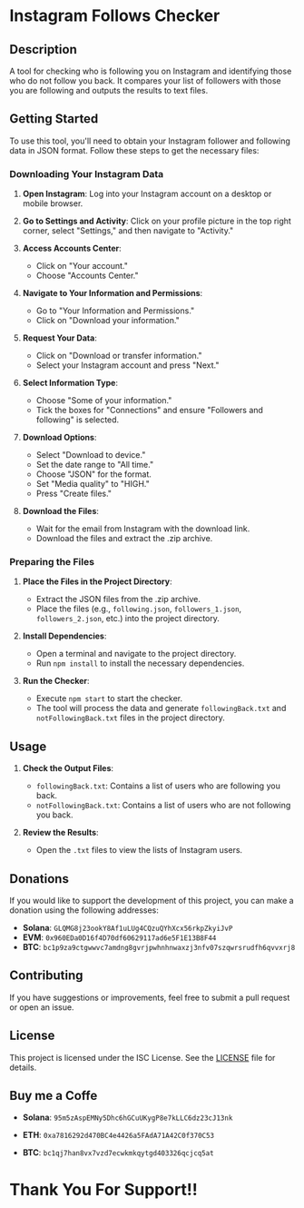 # Instagram Follows Checker

## Description

A tool for checking who is following you on Instagram and identifying those who do not follow you back. It compares your list of followers with those you are following and outputs the results to text files.

## Getting Started

To use this tool, you'll need to obtain your Instagram follower and following data in JSON format. Follow these steps to get the necessary files:

### Downloading Your Instagram Data

1. **Open Instagram**: Log into your Instagram account on a desktop or mobile browser.

2. **Go to Settings and Activity**: Click on your profile picture in the top right corner, select "Settings," and then navigate to "Activity."

3. **Access Accounts Center**:
   - Click on "Your account."
   - Choose "Accounts Center."

4. **Navigate to Your Information and Permissions**:
   - Go to "Your Information and Permissions."
   - Click on "Download your information."

5. **Request Your Data**:
   - Click on "Download or transfer information."
   - Select your Instagram account and press "Next."

6. **Select Information Type**:
   - Choose "Some of your information."
   - Tick the boxes for "Connections" and ensure "Followers and following" is selected.

7. **Download Options**:
   - Select "Download to device."
   - Set the date range to "All time."
   - Choose "JSON" for the format.
   - Set "Media quality" to "HIGH."
   - Press "Create files."

8. **Download the Files**:
   - Wait for the email from Instagram with the download link.
   - Download the files and extract the .zip archive.

### Preparing the Files

1. **Place the Files in the Project Directory**:
   - Extract the JSON files from the .zip archive.
   - Place the files (e.g., `following.json`, `followers_1.json`, `followers_2.json`, etc.) into the project directory.

2. **Install Dependencies**:
   - Open a terminal and navigate to the project directory.
   - Run `npm install` to install the necessary dependencies.

3. **Run the Checker**:
   - Execute `npm start` to start the checker.
   - The tool will process the data and generate `followingBack.txt` and `notFollowingBack.txt` files in the project directory.

## Usage

1. **Check the Output Files**:
   - `followingBack.txt`: Contains a list of users who are following you back.
   - `notFollowingBack.txt`: Contains a list of users who are not following you back.

2. **Review the Results**:
   - Open the `.txt` files to view the lists of Instagram users.

## Donations

If you would like to support the development of this project, you can make a donation using the following addresses:

- **Solana**: `GLQMG8j23ookY8Af1uLUg4CQzuQYhXcx56rkpZkyiJvP`
- **EVM**: `0x960EDa0D16f4D70df60629117ad6e5F1E13B8F44`
- **BTC**: `bc1p9za9ctgwwvc7amdng8gvrjpwhnhnwaxzj3nfv07szqwrsrudfh6qvvxrj8`

## Contributing

If you have suggestions or improvements, feel free to submit a pull request or open an issue.

## License

This project is licensed under the ISC License. See the [LICENSE](./LICENSE) file for details.

## Buy me a Coffe

- **Solana**: `95m5zAspEMNy5Dhc6hGCuUKygP8e7kLLC6dz23cJ13nk`

- **ETH**: `0xa7816292d470BC4e4426a5FAdA71A42C0f370C53`

- **BTC**: `bc1qj7han8vx7vzd7ecwkmkqytgd403326qcjcq5at`


# Thank You For Support!!